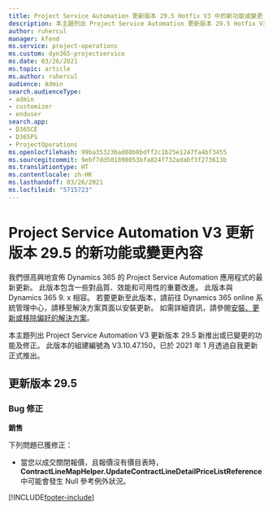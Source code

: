 ```yaml
---
title: Project Service Automation 更新版本 29.5 Hotfix V3 中的新功能或變更
description: 本主題列出 Project Service Automation 更新版本 29.5 Hotfix V3 提供的功能和修正。
author: ruhercul
manager: kfend
ms.service: project-operations
ms.custom: dyn365-projectservice
ms.date: 03/26/2021
ms.topic: article
ms.author: ruhercul
audience: Admin
search.audienceType:
- admin
- customizer
- enduser
search.app:
- D365CE
- D365PS
- ProjectOperations
ms.openlocfilehash: 99ba353236ad88b8bdff2c1b25e1247fa4bf3455
ms.sourcegitcommit: 9ebf7dd501898053bfa824f732adabf3f273613b
ms.translationtype: HT
ms.contentlocale: zh-HK
ms.lasthandoff: 03/26/2021
ms.locfileid: "5715723"
---
```

# <a name="whats-new-or-changed-in-project-service-automation-update-release-295-v3"></a>Project Service Automation V3 更新版本 29.5 的新功能或變更內容

我們很高興地宣佈 Dynamics 365 的 Project Service Automation 應用程式的最新更新。 此版本包含一些對品質、效能和可用性的重要改進。 此版本與 Dynamics 365 9. x 相容。 若要更新至此版本，請前往 Dynamics 365 online 系統管理中心，請移至解決方案頁面以安裝更新。 如需詳細資訊，請參閱[安裝、更新或移除偏好的解決方案](https://docs.microsoft.com/power-platform/admin/install-remove-preferred-solution)。

本主題列出 Project Service Automation V3 更新版本 29.5 新推出或已變更的功能及修正。 此版本的組建編號為 V3.10.47.150，已於 2021 年 1 月透過自我更新正式推出。

## <a name="update-release-295"></a>更新版本 29.5

### <a name="bug-fixes"></a>Bug 修正


**銷售**

下列問題已獲修正：

- 當您以成交關閉報價，且報價沒有價目表時，**ContractLineMapHelper.UpdateContractLineDetailPriceListReference** 中可能會發生 Null 參考例外狀況。


[!INCLUDE[footer-include](../includes/footer-banner.md)]
